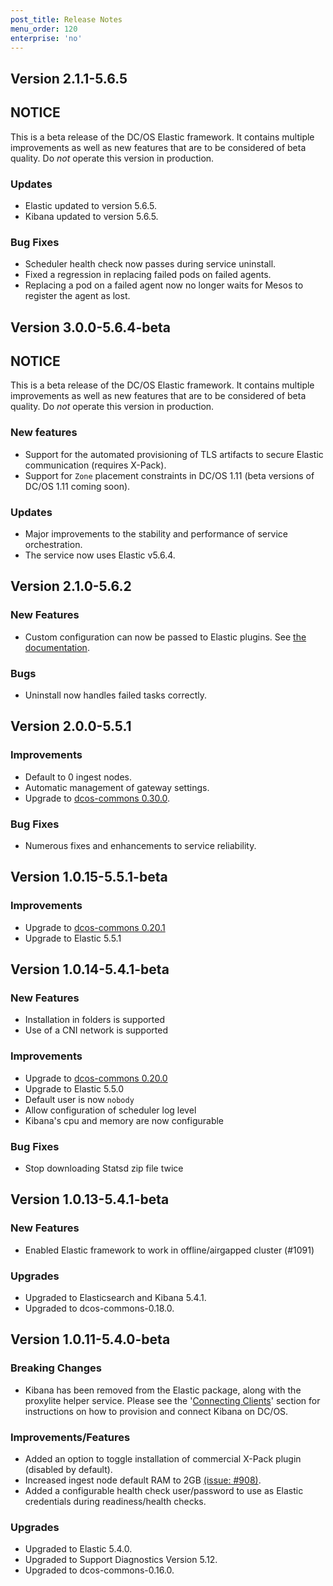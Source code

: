 ```yaml
---
post_title: Release Notes
menu_order: 120
enterprise: 'no'
---
```


<!-- This source repo for this topic is https://github.com/mesosphere/dcos-commons -->

## Version 2.1.1-5.6.5

## NOTICE

This is a beta release of the DC/OS Elastic framework. It contains multiple improvements as well as new features that are to be considered of beta quality. Do _not_ operate this version in production.

### Updates
- Elastic updated to version 5.6.5.
- Kibana updated to version 5.6.5.

### Bug Fixes
- Scheduler health check now passes during service uninstall.
- Fixed a regression in replacing failed pods on failed agents.
- Replacing a pod on a failed agent now no longer waits for Mesos to register the agent as lost.

## Version 3.0.0-5.6.4-beta

## NOTICE

This is a beta release of the DC/OS Elastic framework. It contains multiple improvements as well as new features that are to be considered of beta quality. Do _not_ operate this version in production.

### New features
- Support for the automated provisioning of TLS artifacts to secure Elastic communication (requires X-Pack).
- Support for `Zone` placement constraints in DC/OS 1.11 (beta versions of DC/OS 1.11 coming soon).

### Updates
- Major improvements to the stability and performance of service orchestration.
- The service now uses Elastic v5.6.4.

## Version 2.1.0-5.6.2

### New Features
* Custom configuration can now be passed to Elastic plugins. See [the documentation](custom-elasticsearch-yaml.md).

### Bugs
* Uninstall now handles failed tasks correctly.

## Version 2.0.0-5.5.1

### Improvements
- Default to 0 ingest nodes.
- Automatic management of gateway settings.
- Upgrade to [dcos-commons 0.30.0](https://github.com/mesosphere/dcos-commons/releases/tag/0.30.0).

### Bug Fixes
- Numerous fixes and enhancements to service reliability.

## Version 1.0.15-5.5.1-beta

### Improvements
- Upgrade to [dcos-commons 0.20.1](https://github.com/mesosphere/dcos-commons/releases/tag/0.20.1)
- Upgrade to Elastic 5.5.1

## Version 1.0.14-5.4.1-beta

### New Features
- Installation in folders is supported
- Use of a CNI network is supported

### Improvements
- Upgrade to [dcos-commons 0.20.0](https://github.com/mesosphere/dcos-commons/releases/tag/0.20.0)
- Upgrade to Elastic 5.5.0
- Default user is now `nobody`
- Allow configuration of scheduler log level
- Kibana's cpu and memory are now configurable

### Bug Fixes
- Stop downloading Statsd zip file twice

## Version 1.0.13-5.4.1-beta

### New Features
- Enabled Elastic framework to work in offline/airgapped cluster (#1091)

### Upgrades
- Upgraded to Elasticsearch and Kibana 5.4.1.
- Upgraded to dcos-commons-0.18.0.

## Version 1.0.11-5.4.0-beta

### Breaking Changes

- Kibana has been removed from the Elastic package, along with the proxylite helper service. Please see the '[Connecting Clients](connecting.md)' section for instructions on how to provision and connect Kibana on DC/OS.

### Improvements/Features

- Added an option to toggle installation of commercial X-Pack plugin (disabled by default).
- Increased ingest node default RAM to 2GB [(issue: #908)](https://github.com/mesosphere/dcos-commons/issues/908).
- Added a configurable health check user/password to use as Elastic credentials during readiness/health checks.

### Upgrades

- Upgraded to Elastic 5.4.0.
- Upgraded to Support Diagnostics Version 5.12.
- Upgraded to dcos-commons-0.16.0.
